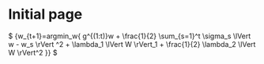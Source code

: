 # Initial page

$
{w_{t+1}=argmin_w\{ g^{(1:t)}w + \frac{1}{2} \sum_{s=1}^t \sigma_s \lVert w - w_s \rVert ^2   + \lambda_1 \lVert W \rVert_1 + \frac{1}{2} \lambda_2 \lVert W \rVert^2 \}}
$


